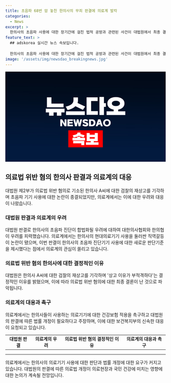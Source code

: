 ```yaml
---
title: 초음파 68번 암 놓친 한의사의 무죄 판결에 의료계 발칵
categories:
  - News
excerpt: >
  한의사의 초음파 사용에 대한 장기간에 걸친 법적 공방과 관련된 사건이 대법원에서 최종 결론이 난 것으로, 의료계와 한의료계 사이의 논쟁이 불거진 상황이다. 대법원은 한의사의 초음파 사용에 대해 무죄를 선고하며, 이에 대한 의료계와 한의료계의 우려와 기대가 상존하고 있다. 의료계는 국민 건강을 위협할 수 있는 가능성을 우려하며 대법원의 판단을 비판하고 있는 반면, 한의료계는 건강보험 적용을 요구하고 있다. 또한, 대법원의 판결을 계기로 다른 의료기기에 대한 판단 기준을 새롭게 제시하고 있는 상황이다. 이러한 판결은 의료법에 관한 법률 개정에 대한 요구를 촉발시키고 있으며 보건복지부에 대한 개정 요청을 이끌어내고 있다.
feature_text: >
  ## adskorea 실시간 뉴스 속보입니다.

  한의사의 초음파 사용에 대한 장기간에 걸친 법적 공방과 관련된 사건이 대법원에서 최종 결론이 난 것으로, 의료계와 한의료계 사이의 논쟁이 불거진 상황이다. 대법원은 한의사의 초음파 사용에 대해 무죄를 선고하며, 이에 대한 의료계와 한의료계의 우려와 기대가 상존하고 있다. 의료계는 국민 건강을 위협할 수 있는 가능성을 우려하며 대법원의 판단을 비판하고 있는 반면, 한의료계는 건강보험 적용을 요구하고 있다. 또한, 대법원의 판결을 계기로 다른 의료기기에 대한 판단 기준을 새롭게 제시하고 있는 상황이다. 이러한 판결은 의료법에 관한 법률 개정에 대한 요구를 촉발시키고 있으며 보건복지부에 대한 개정 요청을 이끌어내고 있다.
image: '/assets/img/newsdao_breakingnews.jpg'
---
```


<p><img src="/assets/img/newsdao_breakingnews.jpg" alt="adskorea 속보" /></p>

<h2 data-ke-size="size26">의료법 위반 혐의 한의사 판결과 의료계의 대응</h2>

<p data-ke-size="size16">대법원 제2부가 의료법 위반 혐의로 기소된 한의사 A씨에 대한 검찰의 재상고를 기각하며 초음파 기기 사용에 대한 논란이 종결되었지만, 의료계에서는 이에 대한 우려와 대응이 나왔습니다.</p>

<h3><b>대법원 판결과 의료계의 우려</b></h3>

<p data-ke-size="size16">대법원 판결로 한의사의 초음파 진단이 합법화될 우려에 대하여 대한의사협회와 한의협이 우려를 피력했습니다. 의료계에서는 한의사의 현대의료기기 사용을 둘러싼 직역갈등이 논란이 됐으며, 이번 판결이 한의사의 초음파 진단기기 사용에 대한 새로운 판단기준을 제시했다는 점에서 의료계의 관심이 쏠리고 있습니다.</p>

<h3><b>의료법 위반 혐의 한의사에 대한 결정적인 이유</b></h3>

<p data-ke-size="size16">대법원은 한의사 A씨에 대한 검찰의 재상고를 기각하며 '상고 이유가 부적격하다'는 결정적인 이유를 밝혔으며, 이에 따라 의료법 위반 혐의에 대한 최종 결론이 난 것으로 파악됩니다.</p>

<h3><b>의료계의 대응과 촉구</b></h3>

<p data-ke-size="size16">의료계에서는 한의사들이 사용하는 의료기기에 대한 건강보험 적용을 촉구하고 대법원의 판결에 따른 법률 개정이 필요하다고 주장하며, 이에 대한 보건복지부의 신속한 대응이 요청되고 있습니다.</p>

<table>
    <tbody>
        <tr>
            <td style="text-align: center; height: 17px;"><b>대법원 판결</b></td>
            <td style="text-align: center; height: 17px;"><b>의료계의 우려</b></td>
            <td style="text-align: center; height: 17px;"><b>의료법 위반 혐의 결정적인 이유</b></td>
            <td style="text-align: center; height: 17px;"><b>의료계의 대응과 촉구</b></td>
        </tr>
    </tbody>
</table>

<hr>

<p data-ke-size="size16">의료계에서는 한의사의 의료기기 사용에 대한 판단과 법률 개정에 대한 요구가 커지고 있습니다. 대법원의 판결에 따른 의료법 개정이 의료현장과 국민 건강에 미치는 영향에 대한 논의가 계속될 전망입니다.</p>

